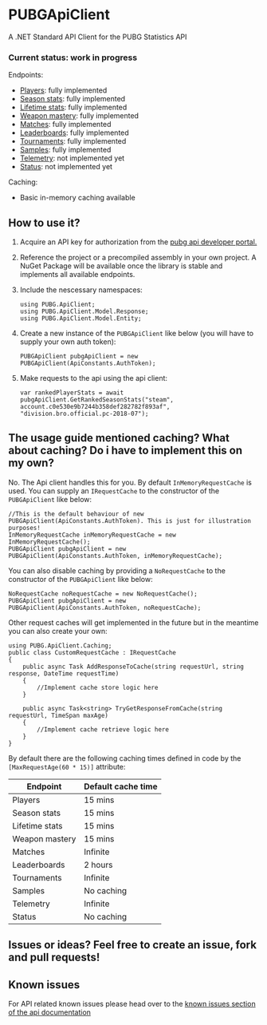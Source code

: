 
# PUBGApiClient
A .NET Standard API Client for the PUBG Statistics API

### Current status: work in progress

Endpoints:
- [Players](https://documentation.pubg.com/en/players-endpoint.html): fully implemented
- [Season stats](https://documentation.pubg.com/en/seasons-endpoint.html): fully implemented
- [Lifetime stats](https://documentation.pubg.com/en/lifetime-stats.html): fully implemented
- [Weapon mastery](https://documentation.pubg.com/en/weapon-mastery-endpoint.html): fully implemented
- [Matches](https://documentation.pubg.com/en/matches-endpoint.html): fully implemented
- [Leaderboards](https://documentation.pubg.com/en/leaderboards-endpoint.html): fully implemented
- [Tournaments](https://documentation.pubg.com/en/tournaments-endpoint.html): fully implemented
- [Samples](https://documentation.pubg.com/en/samples-endpoint.html): fully implemented
- [Telemetry](https://documentation.pubg.com/en/telemetry.html): not implemented yet
- [Status](https://documentation.pubg.com/en/status-endpoint.html): not implemented yet

Caching: 
- Basic in-memory caching available

## How to use it?

 1. Acquire an API key for authorization from the [pubg api developer portal.](https://developer.pubg.com/apps?locale=en)
 2. Reference the project or a precompiled assembly in your own project. A NuGet Package will be available once the library is stable and implements all available endpoints.
 3. Include the nescessary namespaces:
 
        using PUBG.ApiClient;
        using PUBG.ApiClient.Model.Response;
        using PUBG.ApiClient.Model.Entity;

 4. Create a new instance of the `PUBGApiClient` like below (you will have to supply your own auth token):
 
        PUBGApiClient pubgApiClient = new PUBGApiClient(ApiConstants.AuthToken);

5. Make requests to the api using the api client:

       var rankedPlayerStats = await pubgApiClient.GetRankedSeasonStats("steam", account.c0e530e9b7244b358def282782f893af", "division.bro.official.pc-2018-07");

## The usage guide mentioned caching? What about caching? Do i have to implement this on my own?
No. The Api client handles this for you. By default `InMemoryRequestCache` is used. You can supply an `IRequestCache` to the constructor of the `PUBGApiClient` like below:

    //This is the default behaviour of new PUBGApiClient(ApiConstants.AuthToken). This is just for illustration purposes!
    InMemoryRequestCache inMemoryRequestCache = new InMemoryRequestCache();
    PUBGApiClient pubgApiClient = new PUBGApiClient(ApiConstants.AuthToken, inMemoryRequestCache);

You can also disable caching by providing a `NoRequestCache` to the constructor of the `PUBGApiClient` like below:

    NoRequestCache noRequestCache = new NoRequestCache();
    PUBGApiClient pubgApiClient = new PUBGApiClient(ApiConstants.AuthToken, noRequestCache);

Other request caches will get implemented in the future but in the meantime you can also create your own:

    using PUBG.ApiClient.Caching;
    public class CustomRequestCache : IRequestCache
    {
        public async Task AddResponseToCache(string requestUrl, string response, DateTime requestTime)
        {
            //Implement cache store logic here
        }

        public async Task<string> TryGetResponseFromCache(string requestUrl, TimeSpan maxAge)
        {
            //Implement cache retrieve logic here
        }
    }

By default there are the following caching times defined in code by the `[MaxRequestAge(60 * 15)]` attribute:

| Endpoint | Default cache time |
|--|--|
| Players | 15 mins |
| Season stats | 15 mins |
| Lifetime stats | 15 mins |
| Weapon mastery | 15 mins |
| Matches | Infinite |
| Leaderboards | 2 hours |
| Tournaments | Infinite |
| Samples | No caching |
| Telemetry | Infinite |
| Status | No caching |  


## Issues or ideas? Feel free to create an issue, fork and pull requests!

## Known issues

For API related known issues please head over to the [known issues section of the api documentation](https://documentation.pubg.com/en/known-issues.html)

